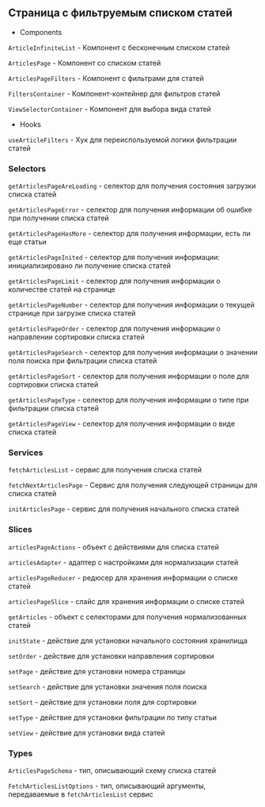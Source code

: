 ## Страница с фильтруемым списком статей

- Components

`ArticleInfiniteList` - Компонент с бесконечным списком статей 

`ArticlesPage` - Компонент со списком статей

`ArticlesPageFilters` - Компонент с фильтрами для статей

`FiltersContainer` - Компонент-контейнер для фильтров статей

`ViewSelectorContainer` - Компонент для выбора вида статей

- Hooks

`useArticleFilters` - Хук для переиспользуемой логики фильтрации статей

### Selectors

`getArticlesPageAreLoading` - селектор для получения состояния загрузки списка статей

`getArticlesPageError` - селектор для получения информации об ошибке при получении списка статей

`getArticlesPageHasMore` - селектор для получения информации, есть ли еще статьи

`getArticlesPageInited` - селектор для получения информации: инициализировано ли получение списка статей

`getArticlesPageLimit` - селектор для получения информации о количестве статей на странице

`getArticlesPageNumber` - селектор для получения информации о текущей странице при загрузке списка статей

`getArticlesPageOrder` - селектор для получения информации о направлении сортировки списка статей

`getArticlesPageSearch` - селектор для получения информации о значении поля поиска при фильтрации списка статей

`getArticlesPageSort` - селектор для получения информации о поле для сортировки списка статей

`getArticlesPageType` - селектор для получения информации о типе при фильтрации списка статей

`getArticlesPageView` - селектор для получения информации о виде списка статей

### Services

`fetchArticlesList` - сервис для получения списка статей

`fetchNextArticlesPage` - Сервис для получения следующей страницы для списка статей

`initArticlesPage` - сервис для получения начального списка статей

### Slices

`articlesPageActions` - объект с действиями для списка статей

`articlesAdapter` - адаптер с настройками для нормализации статей

`articlesPageReducer` - редюсер для хранения информации о списке статей

`articlesPageSlice` - слайс для хранения информации о списке статей

`getArticles` - объект с селекторами для получения нормализованных статей

`initState` - действие для установки начального состояния хранилища

`setOrder` - действие для установки направления сортировки

`setPage` - действие для установки номера страницы

`setSearch` - действие для установки значения поля поиска

`setSort` - действие для установки поля для сортировки

`setType` - действие для установки фильтрации по типу статьи

`setView` - действие для установки вида статей

### Types

`ArticlesPageSchema` - тип, описывающий схему списка статей

`FetchArticlesListOptions` - тип, описывающий аргументы, передаваемые в `fetchArticlesList` сервис
